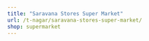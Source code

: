 ```yaml
---
title: "Saravana Stores Super Market"
url: /t-nagar/saravana-stores-super-market/
shop: supermarket
---
```

